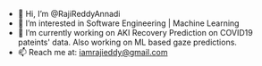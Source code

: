 - 👋 Hi, I’m @RajiReddyAnnadi
- 👀 I’m interested in Software Engineering | Machine Learning
- 🌱 I’m currently working on AKI Recovery Prediction on COVID19 pateints' data. Also working on ML based gaze predictions. 
- 📫 Reach me at: iamrajieddy@gmail.com

<!---
RajiReddyAnnadi/RajiReddyAnnadi is a ✨ special ✨ repository because its `README.md` (this file) appears on your GitHub profile.
You can click the Preview link to take a look at your changes.
--->
